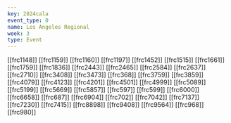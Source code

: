 ```yaml
---
key: 2024cala
event_type: 0
name: Los Angeles Regional
week: 3
type: Event
---
```

[[frc1148]]
[[frc1159]]
[[frc1160]]
[[frc1197]]
[[frc1452]]
[[frc1515]]
[[frc1661]]
[[frc1759]]
[[frc1836]]
[[frc2443]]
[[frc2465]]
[[frc2584]]
[[frc2637]]
[[frc2710]]
[[frc3408]]
[[frc3473]]
[[frc368]]
[[frc3759]]
[[frc3859]]
[[frc4079]]
[[frc4123]]
[[frc4201]]
[[frc4501]]
[[frc4999]]
[[frc5089]]
[[frc5199]]
[[frc5669]]
[[frc5857]]
[[frc597]]
[[frc599]]
[[frc6000]]
[[frc6658]]
[[frc687]]
[[frc6904]]
[[frc702]]
[[frc7042]]
[[frc7137]]
[[frc7230]]
[[frc7415]]
[[frc8898]]
[[frc9408]]
[[frc9564]]
[[frc968]]
[[frc980]]
